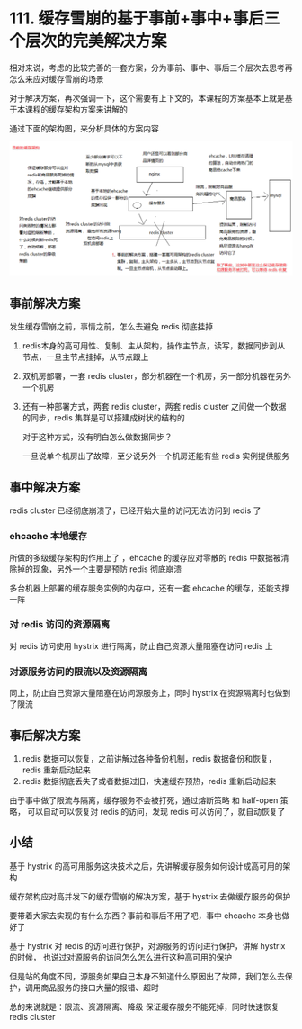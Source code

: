# 111. 缓存雪崩的基于事前+事中+事后三个层次的完美解决方案
相对来说，考虑的比较完善的一套方案，分为事前、事中、事后三个层次去思考再怎么来应对缓存雪崩的场景

对于解决方案，再次强调一下，这个需要有上下文的，本课程的方案基本上就是基于本课程的缓存架构方案来讲解的

通过下面的架构图，来分析具体的方案内容

![](assets/markdown-img-paste-20190623103930442.png)

## 事前解决方案

发生缓存雪崩之前，事情之前，怎么去避免 redis 彻底挂掉

1. redis本身的高可用性、复制、主从架构，操作主节点，读写，数据同步到从节点，一旦主节点挂掉，从节点跟上
2. 双机房部署，一套 redis cluster，部分机器在一个机房，另一部分机器在另外一个机房
3. 还有一种部署方式，两套 redis cluster，两套 redis cluster 之间做一个数据的同步，redis 集群是可以搭建成树状的结构的

    对于这种方式，没有明白怎么做数据同步？

    一旦说单个机房出了故障，至少说另外一个机房还能有些 redis 实例提供服务
## 事中解决方案
redis cluster 已经彻底崩溃了，已经开始大量的访问无法访问到 redis 了

### ehcache 本地缓存
所做的多级缓存架构的作用上了 ，ehcache 的缓存应对零散的 redis 中数据被清除掉的现象，另外一个主要是预防 redis 彻底崩溃

多台机器上部署的缓存服务实例的内存中，还有一套 ehcache 的缓存，还能支撑一阵
### 对 redis 访问的资源隔离
对 redis 访问使用 hystrix 进行隔离，防止自己资源大量阻塞在访问 redis 上

### 对源服务访问的限流以及资源隔离
同上，防止自己资源大量阻塞在访问源服务上，同时  hystrix 在资源隔离时也做到了限流

## 事后解决方案

1. redis 数据可以恢复，之前讲解过各种备份机制，redis 数据备份和恢复，redis 重新启动起来
2. redis 数据彻底丢失了或者数据过旧，快速缓存预热，redis 重新启动起来

由于事中做了限流与隔离，缓存服务不会被打死，通过熔断策略 和 half-open 策略，
可以自动可以恢复对 redis 的访问，发现 redis 可以访问了，就自动恢复了

## 小结
基于 hystrix 的高可用服务这块技术之后，先讲解缓存服务如何设计成高可用的架构

缓存架构应对高并发下的缓存雪崩的解决方案，基于 hystrix 去做缓存服务的保护

要带着大家去实现的有什么东西？事前和事后不用了吧，事中 ehcache 本身也做好了

基于 hystrix 对 redis 的访问进行保护，对源服务的访问进行保护，讲解 hystrix 的时候，
也说过对源服务的访问怎么怎么进行这种高可用的保护

但是站的角度不同，源服务如果自己本身不知道什么原因出了故障，我们怎么去保护，调用商品服务的接口大量的报错、超时

总的来说就是：限流、资源隔离、降级 保证缓存服务不能死掉，同时快速恢复 redis cluster

